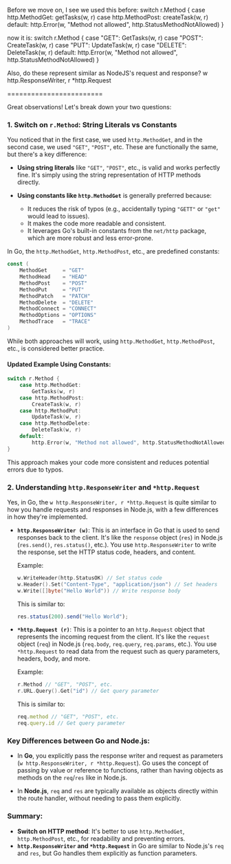 Before we move on, I see we used this before:
switch r.Method {
	case http.MethodGet:
		getTasks(w, r)
	case http.MethodPost:
		createTask(w, r)
	default:
		http.Error(w, "Method not allowed", http.StatusMethodNotAllowed)
	}

now it is:
switch r.Method {
	case "GET":
		GetTasks(w, r)
	case "POST":
		CreateTask(w, r)
	case "PUT":
		UpdateTask(w, r)
	case "DELETE":
		DeleteTask(w, r)
	default:
		http.Error(w, "Method not allowed", http.StatusMethodNotAllowed)
	}



Also, do these represent similar as NodeJS's request and response?
w http.ResponseWriter, r *http.Request



========================


Great observations! Let's break down your two questions:

### 1. **Switch on `r.Method`: String Literals vs Constants**
You noticed that in the first case, we used `http.MethodGet`, and in the second case, we used `"GET"`, `"POST"`, etc. These are functionally the same, but there's a key difference:

- **Using string literals** like `"GET"`, `"POST"`, etc., is valid and works perfectly fine. It's simply using the string representation of HTTP methods directly.
  
- **Using constants like `http.MethodGet`** is generally preferred because:
  - It reduces the risk of typos (e.g., accidentally typing `"GETT"` or `"get"` would lead to issues).
  - It makes the code more readable and consistent.
  - It leverages Go's built-in constants from the `net/http` package, which are more robust and less error-prone.
  
In Go, the `http.MethodGet`, `http.MethodPost`, etc., are predefined constants:
```go
const (
    MethodGet     = "GET"
    MethodHead    = "HEAD"
    MethodPost    = "POST"
    MethodPut     = "PUT"
    MethodPatch   = "PATCH"
    MethodDelete  = "DELETE"
    MethodConnect = "CONNECT"
    MethodOptions = "OPTIONS"
    MethodTrace   = "TRACE"
)
```

While both approaches will work, using `http.MethodGet`, `http.MethodPost`, etc., is considered better practice.

#### Updated Example Using Constants:
```go
switch r.Method {
	case http.MethodGet:
		GetTasks(w, r)
	case http.MethodPost:
		CreateTask(w, r)
	case http.MethodPut:
		UpdateTask(w, r)
	case http.MethodDelete:
		DeleteTask(w, r)
	default:
		http.Error(w, "Method not allowed", http.StatusMethodNotAllowed)
}
```

This approach makes your code more consistent and reduces potential errors due to typos.

### 2. **Understanding `http.ResponseWriter` and `*http.Request`**

Yes, in Go, the `w http.ResponseWriter, r *http.Request` is quite similar to how you handle requests and responses in Node.js, with a few differences in how they're implemented.

- **`http.ResponseWriter (w)`**: This is an interface in Go that is used to send responses back to the client. It's like the `response` object (`res`) in Node.js (`res.send()`, `res.status()`, etc.). You use `http.ResponseWriter` to write the response, set the HTTP status code, headers, and content.

  Example:
  ```go
  w.WriteHeader(http.StatusOK) // Set status code
  w.Header().Set("Content-Type", "application/json") // Set headers
  w.Write([]byte("Hello World")) // Write response body
  ```

  This is similar to:
  ```javascript
  res.status(200).send("Hello World");
  ```

- **`*http.Request (r)`**: This is a pointer to an `http.Request` object that represents the incoming request from the client. It's like the `request` object (`req`) in Node.js (`req.body`, `req.query`, `req.params`, etc.). You use `*http.Request` to read data from the request such as query parameters, headers, body, and more.

  Example:
  ```go
  r.Method // "GET", "POST", etc.
  r.URL.Query().Get("id") // Get query parameter
  ```

  This is similar to:
  ```javascript
  req.method // "GET", "POST", etc.
  req.query.id // Get query parameter
  ```

### Key Differences between Go and Node.js:
- In **Go**, you explicitly pass the response writer and request as parameters (`w http.ResponseWriter, r *http.Request`). Go uses the concept of passing by value or reference to functions, rather than having objects as methods on the `req`/`res` like in Node.js.
  
- In **Node.js**, `req` and `res` are typically available as objects directly within the route handler, without needing to pass them explicitly.

### Summary:
- **Switch on HTTP method**: It's better to use `http.MethodGet`, `http.MethodPost`, etc., for readability and preventing errors.
- **`http.ResponseWriter` and `*http.Request`** in Go are similar to Node.js's `req` and `res`, but Go handles them explicitly as function parameters.
